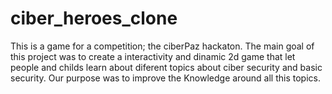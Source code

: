 
# ciber_heroes_clone

This is a game for a competition; the ciberPaz hackaton. The main goal of this project was to create a interactivity and dinamic 2d game that let people and childs learn about diferent topics about ciber security and basic security. Our purpose was to improve the Knowledge around all this topics.
